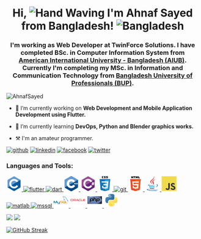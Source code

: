 <h1 align="center">Hi, <img width="30" src="https://c.tenor.com/Wx9IEmZZXSoAAAAi/hi.gif" alt="Hand Waving"> I'm Ahnaf Sayed from Bangladesh! <img width="30" src="https://c.tenor.com/RYRZ04N-Bg8AAAAi/bangladesh-gifgari.gif" alt="Bangladesh"></h1>
<h3 align="center">I'm working as Web Developer at TwinForce Solutions. I have completed BSc. in Computer Information System from <a href="https://www.aiub.edu/"> American International University - Bangladesh (AIUB)</a>. Currently I'm completing my MSc. in Information and Communication Technology from <a href="https://bup.edu.bd/"> Bangladesh University of Professionals (BUP)</a>. </h3>

<p align="left"> <img src="https://komarev.com/ghpvc/?username=AhnafSayed&label=Profile%20views&color=0e75b6&style=flat" alt="AhnafSayed" /> </p>

- 🔭 I’m currently working on **Web Development and Mobile Application Development using Flutter.** 

- 🌱 I’m currently learning **DevOps, Python and Blender graphics works.**

- ⚒️ I'm an amateur programmer. 

[<img src='https://cdn.jsdelivr.net/npm/simple-icons@3.0.1/icons/github.svg' alt='github' height='40'>](https://github.com/AhnafSayed)  [<img src='https://cdn.jsdelivr.net/npm/simple-icons@3.0.1/icons/linkedin.svg' alt='linkedin' height='40'>](https://www.linkedin.com/in/AhnafSayed)  [<img src='https://cdn.jsdelivr.net/npm/simple-icons@3.0.1/icons/facebook.svg' alt='facebook' height='40'>](https://www.facebook.com/Xerxes2468X)  [<img src='https://cdn.jsdelivr.net/npm/simple-icons@3.0.1/icons/twitter.svg' alt='twitter' height='40'>](https://twitter.com/cyberboyahnaf)

<h3 align="left">Languages and Tools:</h3>

<p align="left"> <a href="https://www.cprogramming.com/" target="_blank"> <img src="https://raw.githubusercontent.com/devicons/devicon/master/icons/c/c-original.svg" alt="c" width="40" height="40"/> </a> <a href="https://flutter.dev/" target="_blank"> <img src="https://cdn.jsdelivr.net/gh/devicons/devicon/icons/flutter/flutter-original.svg" alt="flutter" width="40" height="40"/> </a> <a href="https://dart.dev/" target="_blank"> <img src="https://cdn.jsdelivr.net/gh/devicons/devicon/icons/dart/dart-original.svg" alt="dart" width="40" height="40"/> </a> <a href="https://www.w3schools.com/cpp/" target="_blank"> <img src="https://raw.githubusercontent.com/devicons/devicon/master/icons/cplusplus/cplusplus-original.svg" alt="cplusplus" width="40" height="40"/> </a> <a href="https://www.w3schools.com/cs/" target="_blank"> <img src="https://raw.githubusercontent.com/devicons/devicon/master/icons/csharp/csharp-original.svg" alt="csharp" width="40" height="40"/> </a> <a href="https://www.w3schools.com/css/" target="_blank"> <img src="https://raw.githubusercontent.com/devicons/devicon/master/icons/css3/css3-original-wordmark.svg" alt="css3" width="40" height="40"/> </a> <a href="https://git-scm.com/" target="_blank"> <img src="https://www.vectorlogo.zone/logos/git-scm/git-scm-icon.svg" alt="git" width="40" height="40"/> </a> <a href="https://www.w3.org/html/" target="_blank"> <img src="https://raw.githubusercontent.com/devicons/devicon/master/icons/html5/html5-original-wordmark.svg" alt="html5" width="40" height="40"/> </a> <a href="https://www.java.com" target="_blank"> <img src="https://raw.githubusercontent.com/devicons/devicon/master/icons/java/java-original.svg" alt="java" width="40" height="40"/> </a> <a href="https://developer.mozilla.org/en-US/docs/Web/JavaScript" target="_blank"> <img src="https://raw.githubusercontent.com/devicons/devicon/master/icons/javascript/javascript-original.svg" alt="javascript" width="40" height="40"/> </a> <a href="https://www.mathworks.com/" target="_blank"> <img src="https://upload.wikimedia.org/wikipedia/commons/2/21/Matlab_Logo.png" alt="matlab" width="40" height="40"/> </a> <a href="https://www.microsoft.com/en-us/sql-server" target="_blank"> <img src="https://www.svgrepo.com/show/303229/microsoft-sql-server-logo.svg" alt="mssql" width="40" height="40"/> </a> <a href="https://www.mysql.com/" target="_blank"> <img src="https://raw.githubusercontent.com/devicons/devicon/master/icons/mysql/mysql-original-wordmark.svg" alt="mysql" width="40" height="40"/> </a> <a href="https://www.oracle.com/" target="_blank"> <img src="https://raw.githubusercontent.com/devicons/devicon/master/icons/oracle/oracle-original.svg" alt="oracle" width="40" height="40"/> </a> <a href="https://www.php.net" target="_blank"> <img src="https://raw.githubusercontent.com/devicons/devicon/master/icons/php/php-original.svg" alt="php" width="40" height="40"/> </a> <a href="https://www.python.org" target="_blank"> <img src="https://raw.githubusercontent.com/devicons/devicon/master/icons/python/python-original.svg" alt="python" width="40" height="40"/> </a> </p>


<img width="400px" src="https://github-readme-stats.vercel.app/api/top-langs/?username=AhnafSayed&hide=Ruby,Shell&layout=compact">

<img src="https://github-readme-stats.vercel.app/api?username=AhnafSayed&count_private=true&show_icons=true" width="400px">

[![GitHub Streak](https://github-readme-streak-stats.herokuapp.com?user=AhnafSayed&hide_border=true&date_format=j%20M%5B%20Y%5D)](https://git.io/streak-stats)

